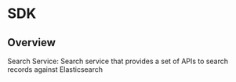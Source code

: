 # SDK

## Overview

Search Service: Search service that provides a set of APIs to search records against Elasticsearch